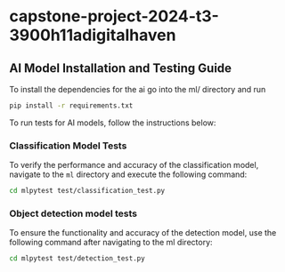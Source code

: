 # capstone-project-2024-t3-3900h11adigitalhaven

## AI Model Installation and Testing Guide

To install the dependencies for the ai go into the ml/ directory and run

```bash
pip install -r requirements.txt
```

To run tests for AI models, follow the instructions below:

### Classification Model Tests

To verify the performance and accuracy of the classification model, navigate to the `ml` directory and execute the following command:

```bash
cd mlpytest test/classification_test.py
```

### Object detection model tests

To ensure the functionality and accuracy of the detection model, use the following command after navigating to the ml directory:

```bash
cd mlpytest test/detection_test.py
```
